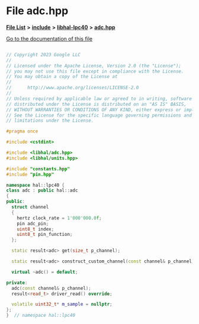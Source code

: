 

# File adc.hpp

[**File List**](files.md) **>** [**include**](dir_cba0faac6e93618a6e2539705915bd70.md) **>** [**libhal-lpc40**](dir_2fff134b595a3a874b0307aab0eea726.md) **>** [**adc.hpp**](libhal-lpc40_2adc_8hpp.md)

[Go to the documentation of this file](libhal-lpc40_2adc_8hpp.md)

```C++

// Copyright 2023 Google LLC
//
// Licensed under the Apache License, Version 2.0 (the "License");
// you may not use this file except in compliance with the License.
// You may obtain a copy of the License at
//
//      http://www.apache.org/licenses/LICENSE-2.0
//
// Unless required by applicable law or agreed to in writing, software
// distributed under the License is distributed on an "AS IS" BASIS,
// WITHOUT WARRANTIES OR CONDITIONS OF ANY KIND, either express or implied.
// See the License for the specific language governing permissions and
// limitations under the License.

#pragma once

#include <cstdint>

#include <libhal/adc.hpp>
#include <libhal/units.hpp>

#include "constants.hpp"
#include "pin.hpp"

namespace hal::lpc40 {
class adc : public hal::adc
{
public:
  struct channel
  {
    hertz clock_rate = 1'000'000.0f;
    pin adc_pin;
    uint8_t index;
    uint8_t pin_function;
  };

  static result<adc> get(size_t p_channel);

  static result<adc> construct_custom_channel(const channel& p_channel);

  virtual ~adc() = default;

private:
  adc(const channel& p_channel);
  result<read_t> driver_read() override;

  volatile uint32_t* m_sample = nullptr;
};
}  // namespace hal::lpc40

```

